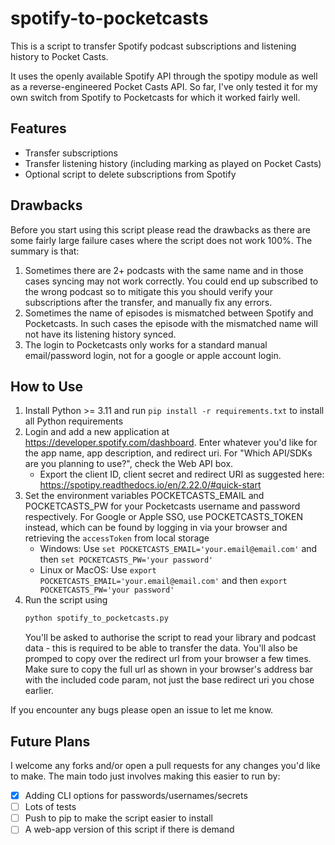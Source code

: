 # spotify-to-pocketcasts

This is a script to transfer Spotify podcast subscriptions and listening
history to Pocket Casts.

It uses the openly available Spotify API through the spotipy
module as well as a reverse-engineered Pocket Casts API. So far, I've only tested it for my own switch from Spotify to Pocketcasts for which it worked fairly well.

## Features
- Transfer subscriptions
- Transfer listening history (including marking as played on Pocket Casts)
- Optional script to delete subscriptions from Spotify

## Drawbacks

Before you start using this script please read the drawbacks as there
are some fairly large failure cases where the script does not work 100%. 
The summary is that:

1. Sometimes there are 2+ podcasts with the same name and in those cases
syncing may not work correctly. You could end up subscribed to the wrong podcast
so to mitigate this you should verify your subscriptions after the transfer, and
manually fix any errors.
2. Sometimes the name of episodes is mismatched between Spotify and Pocketcasts.
In such cases the episode with the mismatched name will not have its listening
history synced.
3. The login to Pocketcasts only works for a standard manual email/password login,
not for a google or apple account login.

## How to Use
1. Install Python >= 3.11 and run `pip install -r requirements.txt` to install all Python requirements
2. Login and add a new application at https://developer.spotify.com/dashboard. Enter whatever you'd like for the app name, app description, and redirect uri. For "Which API/SDKs are you planning to use?", check the Web API box.
   - Export the client ID, client secret and redirect URI as suggested here: https://spotipy.readthedocs.io/en/2.22.0/#quick-start
3. Set the environment variables POCKETCASTS_EMAIL and POCKETCASTS_PW for your Pocketcasts username and password respectively. For Google or Apple SSO, use POCKETCASTS_TOKEN instead, which can be found by logging in via your browser and retrieving the `accessToken` from local storage
    - Windows: Use `set POCKETCASTS_EMAIL='your.email@email.com'` and then `set POCKETCASTS_PW='your password'`
    - Linux or MacOS: Use `export POCKETCASTS_EMAIL='your.email@email.com'` and then `export POCKETCASTS_PW='your password'`
4. Run the script using 
   ```bash
   python spotify_to_pocketcasts.py
   ```
   You'll be asked to authorise the script to read your library and podcast data - this is required to be able to transfer the data.
   You'll also be promped to copy over the redirect url from your browser a few times. Make sure to copy the full url as shown in
   your browser's address bar with the included code param, not just the base redirect uri you chose earlier.

If you encounter any bugs please open an issue to let me know.

## Future Plans
I welcome any forks and/or open a pull requests for any changes you'd like to make. The main todo just involves making this easier to run by:
- [x] Adding CLI options for passwords/usernames/secrets
- [ ] Lots of tests
- [ ] Push to pip to make the script easier to install
- [ ] A web-app version of this script if there is demand
